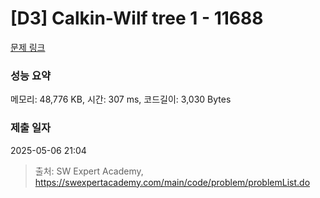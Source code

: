 # [D3] Calkin-Wilf tree 1 - 11688 

[문제 링크](https://swexpertacademy.com/main/code/problem/problemDetail.do?contestProbId=AXgZSOn6ApIDFASW) 

### 성능 요약

메모리: 48,776 KB, 시간: 307 ms, 코드길이: 3,030 Bytes

### 제출 일자

2025-05-06 21:04



> 출처: SW Expert Academy, https://swexpertacademy.com/main/code/problem/problemList.do